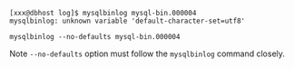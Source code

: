 ```
[xxx@dbhost log]$ mysqlbinlog mysql-bin.000004
mysqlbinlog: unknown variable 'default-character-set=utf8'
```

```
mysqlbinlog --no-defaults mysql-bin.000004
```

Note `--no-defaults` option must follow the `mysqlbinlog` command closely.
